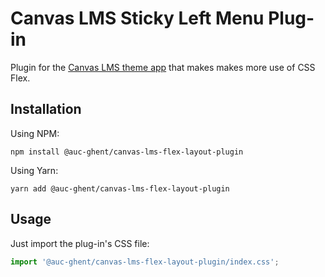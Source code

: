 # Canvas LMS Sticky Left Menu Plug-in

Plugin for the [Canvas LMS theme app](https://github.com/ahsdile/canvas-lms-app) that makes makes more use of CSS Flex.

## Installation

Using NPM:

    npm install @auc-ghent/canvas-lms-flex-layout-plugin

Using Yarn:

    yarn add @auc-ghent/canvas-lms-flex-layout-plugin

## Usage

Just import the plug-in's CSS file:

```javascript
import '@auc-ghent/canvas-lms-flex-layout-plugin/index.css';
```
